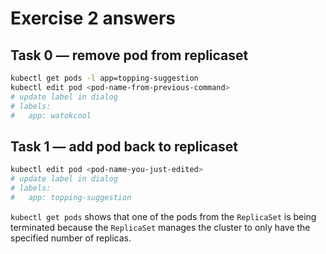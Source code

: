# Exercise 2 answers

## Task 0 — remove pod from replicaset

```bash
kubectl get pods -l app=topping-suggestion
kubectl edit pod <pod-name-from-previous-command>
# update label in dialog
# labels:
#   app: watokcool  
```

## Task 1 — add pod back to replicaset

```bash
kubectl edit pod <pod-name-you-just-edited>
# update label in dialog
# labels:
#   app: topping-suggestion
```

`kubectl get pods` shows that one of the pods from the `ReplicaSet` is being terminated because the `ReplicaSet` manages the cluster to only have the specified number of replicas.